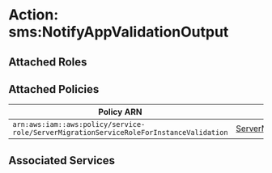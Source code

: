 # Action: sms:NotifyAppValidationOutput

## Attached Roles

## Attached Policies

| Policy ARN | Policy Name |
|------------|-------------|
| `arn:aws:iam::aws:policy/service-role/ServerMigrationServiceRoleForInstanceValidation` | [ServerMigrationServiceRoleForInstanceValidation](../policies.md#servermigrationserviceroleforinstancevalidation) |

## Associated Services

